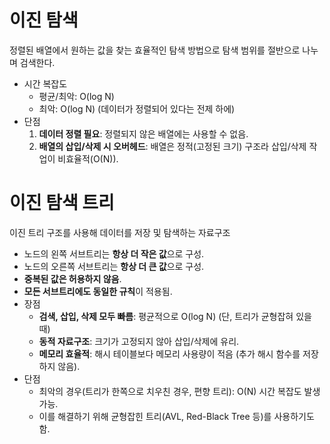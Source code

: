 # 이진 탐색

정렬된 배열에서 원하는 값을 찾는 효율적인 탐색 방법으로 탐색 범위를 절반으로 나누며 검색한다.

- 시간 복잡도
    - 평균/최악: O(log N)
    - 최악: O(log N) (데이터가 정렬되어 있다는 전제 하에)
- 단점
    1. **데이터 정렬 필요**: 정렬되지 않은 배열에는 사용할 수 없음.
    2. **배열의 삽입/삭제 시 오버헤드**: 배열은 정적(고정된 크기) 구조라 삽입/삭제 작업이 비효율적(O(N)).

# 이진 탐색 트리

이진 트리 구조를 사용해 데이터를 저장 및 탐색하는 자료구조

- 노드의 왼쪽 서브트리는 **항상 더 작은 값**으로 구성.
- 노드의 오른쪽 서브트리는 **항상 더 큰 값**으로 구성.
- **중복된 값은 허용하지 않음**.
- **모든 서브트리에도 동일한 규칙**이 적용됨.
- 장점
    - **검색, 삽입, 삭제 모두 빠름**: 평균적으로 O(log N) (단, 트리가 균형잡혀 있을 때)
    - **동적 자료구조**: 크기가 고정되지 않아 삽입/삭제에 유리.
    - **메모리 효율적**: 해시 테이블보다 메모리 사용량이 적음 (추가 해시 함수를 저장하지 않음).
- 단점
    - 최악의 경우(트리가 한쪽으로 치우친 경우, 편향 트리): O(N) 시간 복잡도 발생 가능.
    - 이를 해결하기 위해 균형잡힌 트리(AVL, Red-Black Tree 등)를 사용하기도 함.